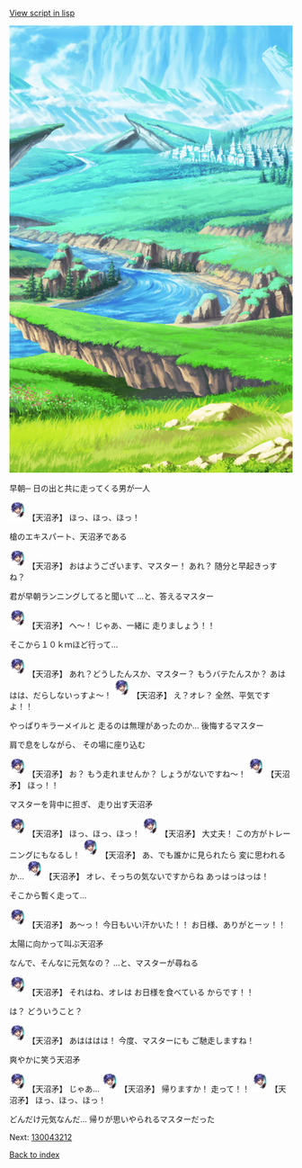 [View script in lisp](../scripts/130043211.txt)

![plain.png](../images/backgrounds/plain.png)

早朝─
日の出と共に走ってくる男が一人

<img src="../images/units/1300431.png" alt="1300431.png" height="34"/>
【天沼矛】
ほっ、ほっ、ほっ！

槍のエキスパート、天沼矛である

<img src="../images/units/1300431.png" alt="1300431.png" height="34"/>
【天沼矛】
おはようございます、マスター！
あれ？
随分と早起きっすね？

君が早朝ランニングしてると聞いて
…と、答えるマスター

<img src="../images/units/1300431.png" alt="1300431.png" height="34"/>
【天沼矛】
へ～！
じゃあ、一緒に
走りましょう！！

そこから１０ｋｍほど行って…

<img src="../images/units/1300431.png" alt="1300431.png" height="34"/>
【天沼矛】
あれ？どうしたんスか、マスター？
もうバテたんスか？
あははは、だらしないっすよ～！

<img src="../images/units/1300431.png" alt="1300431.png" height="34"/>
【天沼矛】
え？オレ？
全然、平気ですよ！！

やっぱりキラーメイルと
走るのは無理があったのか…
後悔するマスター

肩で息をしながら、
その場に座り込む

<img src="../images/units/1300431.png" alt="1300431.png" height="34"/>
【天沼矛】
お？
もう走れませんか？
しょうがないですね～！

<img src="../images/units/1300431.png" alt="1300431.png" height="34"/>
【天沼矛】
ほっ！！

マスターを背中に担ぎ、
走り出す天沼矛

<img src="../images/units/1300431.png" alt="1300431.png" height="34"/>
【天沼矛】
ほっ、ほっ、ほっ！

<img src="../images/units/1300431.png" alt="1300431.png" height="34"/>
【天沼矛】
大丈夫！
この方がトレーニングにもなるし！

<img src="../images/units/1300431.png" alt="1300431.png" height="34"/>
【天沼矛】
あ、でも誰かに見られたら
変に思われるか…

<img src="../images/units/1300431.png" alt="1300431.png" height="34"/>
【天沼矛】
オレ、そっちの気ないですからね
あっはっはっは！

そこから暫く走って…

<img src="../images/units/1300431.png" alt="1300431.png" height="34"/>
【天沼矛】
あ～っ！
今日もいい汗かいた！！
お日様、ありがとーッ！！

太陽に向かって叫ぶ天沼矛

なんで、そんなに元気なの？
…と、マスターが尋ねる

<img src="../images/units/1300431.png" alt="1300431.png" height="34"/>
【天沼矛】
それはね、オレは
お日様を食べている
からです！！

は？
どういうこと？

<img src="../images/units/1300431.png" alt="1300431.png" height="34"/>
【天沼矛】
あはははは！
今度、マスターにも
ご馳走しますね！

爽やかに笑う天沼矛

<img src="../images/units/1300431.png" alt="1300431.png" height="34"/>
【天沼矛】
じゃあ…

<img src="../images/units/1300431.png" alt="1300431.png" height="34"/>
【天沼矛】
帰りますか！
走って！！

<img src="../images/units/1300431.png" alt="1300431.png" height="34"/>
【天沼矛】
ほっ、ほっ、ほっ！

どんだけ元気なんだ…
帰りが思いやられるマスターだった

Next: [130043212](130043212.md)

[Back to index](index.md)
